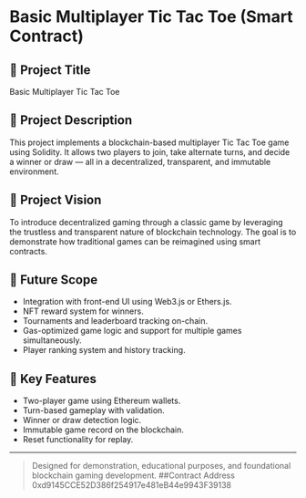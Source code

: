 # Basic Multiplayer Tic Tac Toe (Smart Contract)

## 📌 Project Title
Basic Multiplayer Tic Tac Toe

## 📝 Project Description
This project implements a blockchain-based multiplayer Tic Tac Toe game using Solidity. It allows two players to join, take alternate turns, and decide a winner or draw — all in a decentralized, transparent, and immutable environment.

## 🌟 Project Vision
To introduce decentralized gaming through a classic game by leveraging the trustless and transparent nature of blockchain technology. The goal is to demonstrate how traditional games can be reimagined using smart contracts.

## 🚀 Future Scope
- Integration with front-end UI using Web3.js or Ethers.js.
- NFT reward system for winners.
- Tournaments and leaderboard tracking on-chain.
- Gas-optimized game logic and support for multiple games simultaneously.
- Player ranking system and history tracking.

## 🔑 Key Features
- Two-player game using Ethereum wallets.
- Turn-based gameplay with validation.
- Winner or draw detection logic.
- Immutable game record on the blockchain.
- Reset functionality for replay.

---

> Designed for demonstration, educational purposes, and foundational blockchain gaming development.
##Contract Address
0xd9145CCE52D386f254917e481eB44e9943F39138
